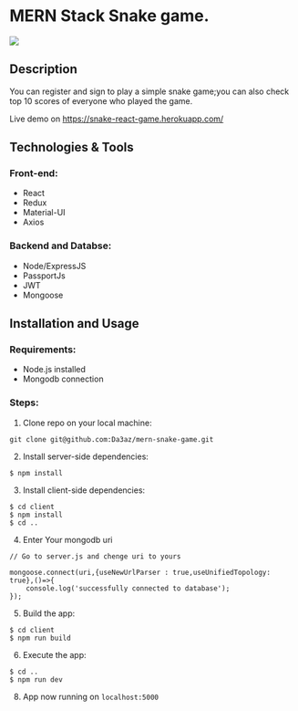 # MERN Stack Snake game.

<img src="githubImg/snake-game.jpg"/>

## Description

You can register and sign to play a simple snake game;you can also check top 10 scores of everyone who played the game.

Live demo on https://snake-react-game.herokuapp.com/

## Technologies & Tools

### Front-end:

* React
* Redux
* Material-UI
* Axios

### Backend and Databse:

* Node/ExpressJS
* PassportJs
* JWT
* Mongoose


## Installation and Usage

### Requirements:

* Node.js installed
* Mongodb connection

### Steps:
1. Clone repo on your local machine:
```
git clone git@github.com:Da3az/mern-snake-game.git
```
2. Install server-side dependencies:
```
$ npm install
```
3. Install client-side dependencies:
```
$ cd client
$ npm install
$ cd ..
```
4. Enter Your mongodb uri
```
// Go to server.js and chenge uri to yours

mongoose.connect(uri,{useNewUrlParser : true,useUnifiedTopology: true},()=>{
    console.log('successfully connected to database');
});

```
5. Build the app:
```
$ cd client
$ npm run build
```
6. Execute the app:<br/>
```
$ cd ..
$ npm run dev
```
8. App now running on ```localhost:5000```
